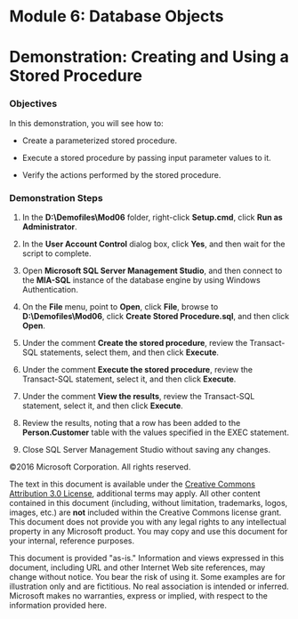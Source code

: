 # Module 6: Database Objects
# Demonstration: Creating and Using a Stored Procedure

### Objectives

In this demonstration, you will see how to:

-   Create a parameterized stored procedure.

-   Execute a stored procedure by passing input parameter values to it.

-   Verify the actions performed by the stored procedure.

### Demonstration Steps

1.  In the **D:\\Demofiles\\Mod06** folder, right-click **Setup.cmd**, click **Run as Administrator**.

2.  In the **User Account Control** dialog box, click **Yes**, and then wait for the script to complete.

3.  Open **Microsoft SQL Server Management Studio**, and then connect to the **MIA-SQL** instance of the database engine by using Windows Authentication.

4.  On the **File** menu, point to **Open**, click **File**, browse to **D:\\Demofiles\\Mod06**, click **Create Stored Procedure.sql**, and then click **Open**.

5.  Under the comment **Create the stored procedure**, review the Transact-SQL statements, select them, and then click **Execute**.

6.  Under the comment **Execute the stored procedure**, review the Transact-SQL statement, select it, and then click **Execute**.

7.  Under the comment **View the results**, review the Transact-SQL statement, select it, and then click **Execute**.

8.  Review the results, noting that a row has been added to the **Person.Customer** table with the values specified in the EXEC statement.

9.  Close SQL Server Management Studio without saving any changes.


©2016 Microsoft Corporation. All rights reserved.

The text in this document is available under the [Creative Commons Attribution 3.0 License](https://creativecommons.org/licenses/by/3.0/legalcode "Creative Commons Attribution 3.0 License"), additional terms may apply.  All other content contained in this document (including, without limitation, trademarks, logos, images, etc.) are **not** included within the Creative Commons license grant.  This document does not provide you with any legal rights to any intellectual property in any Microsoft product. You may copy and use this document for your internal, reference purposes.

This document is provided "as-is." Information and views expressed in this document, including URL and other Internet Web site references, may change without notice. You bear the risk of using it. Some examples are for illustration only and are fictitious. No real association is intended or inferred. Microsoft makes no warranties, express or implied, with respect to the information provided here.